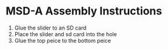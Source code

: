 # MSD-A Assembly Instructions

1. Glue the slider to an SD card
2. Place the slider and sd card into the hole
3. Glue the top peice to the bottom peice